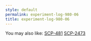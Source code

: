 ```yaml
---
style: default
permalink: experiment-log-980-06
title: experiment-log-980-06
---
```

You may also like:
[SCP-481](http://scp-wiki.net/scp-481)
[SCP-2473](http://scp-wiki.net/scp-2473)
